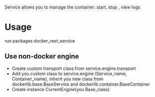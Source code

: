 Service allows you to manage the container: start, stop , view logs

# Usage
run packages docker_rest_service 

## Use non-docker engine
- Create custom transport class from service.engine.transport
- Add you custom class to service.engine (Service_name, Container_name), inherit you new class from  dockerlib.base.BaseService and dockerlib.container.BaseContainer
- Create instance CurrentEngine(you Base_class)
